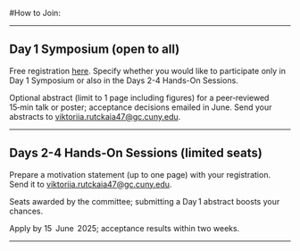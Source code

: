 #How to Join:

---

## Day 1 Symposium (open to all)

Free registration [here](https://events.vtools.ieee.org/m/484814). Specify whether you would like to participate only in Day 1 Symposium or also in the Days 2-4 Hands-On Sessions. 

Optional abstract (limit to 1 page including figures) for a peer‑reviewed 15‑min talk or poster; acceptance decisions emailed in June. Send your abstracts to [viktoriia.rutckaia47@gc.cuny.edu](mailto:viktoriia.rutckaia47@gc.cuny.edu).

---

## Days 2-4 Hands‑On Sessions (limited seats)

Prepare a motivation statement (up to one page) with your registration. Send it to [viktoriia.rutckaia47@gc.cuny.edu](mailto:viktoriia.rutckaia47@gc.cuny.edu).

Seats awarded by the committee; submitting a Day 1 abstract boosts your chances.

Apply by 15  June  2025; acceptance results within two weeks.

---